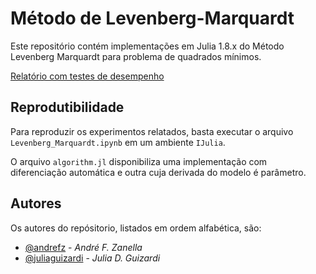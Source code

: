 # Método de Levenberg-Marquardt

Este repositório contém implementações em Julia 1.8.x do Método Levenberg 
Marquardt para problema de quadrados mínimos.

[Relatório com testes de desempenho][relatorio-lm]

[relatorio-lm]: https://github.com/andrefz/Levenberg-Marquardt-Method/blob/main/tex/Levenberg_Maquardt_Method.pdf


## Reprodutibilidade

Para reproduzir os experimentos relatados, basta executar o arquivo
`Levenberg_Marquardt.ipynb` em um ambiente `IJulia`.

O arquivo `algorithm.jl` disponibiliza uma implementação com diferenciação
automática e outra cuja derivada do modelo é parâmetro.   

## Autores
Os autores do repósitorio, listados em ordem alfabética, são:

* [@andrefz](https://github.com/andrefz) - _André F. Zanella_
* [@juliaguizardi](https://github.com/JuliaGuizardi) - _Julia D. Guizardi_
